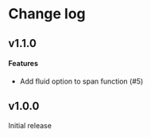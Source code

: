 # Change log

## v1.1.0

#### Features

* Add fluid option to span function (#5)

## v1.0.0

Initial release
